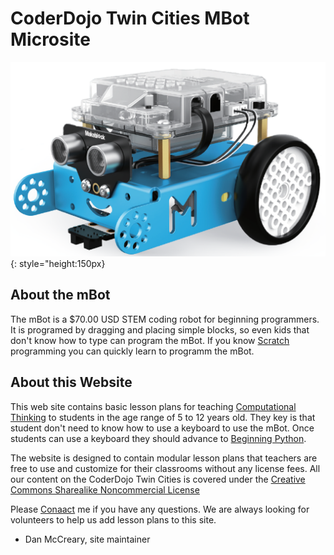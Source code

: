 # CoderDojo Twin Cities MBot Microsite

![](img/mbot.png){: style="height:150px}

## About the mBot

The mBot is a $70.00 USD STEM coding robot for beginning programmers.  It is programed by dragging and placing simple blocks, so even kids that don't know how to type can program the mBot.  If you know [Scratch](glossary#scratch) programming you can quickly learn to programm the mBot.

## About this Website

This web site contains basic lesson plans for teaching [Computational Thinking](glossary#computational-thinking) to students in the age range of 5 to 12 years old.  They key is that student don't need to know how to use a keyboard to use the mBot.  Once students can use a keyboard they should advance to [Beginning Python](https://www.coderdojotc.org/python/).

The website is designed to contain modular lesson plans that teachers are free to use and customize for their classrooms without any license fees.  All our content on the CoderDojo Twin Cities is covered under the [Creative Commons Sharealike Noncommercial License](glossary#creative-commons-license)

Please [Conaact](contact) me if you have any questions.  We are always looking for volunteers to help us add lesson plans to this site.

- Dan McCreary, site maintainer



